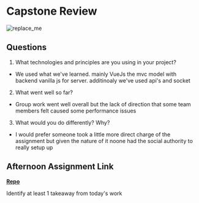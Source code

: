 # Capstone Review

![replace_me](https://codeworks.blob.core.windows.net/public/assets/img/illustrations/placeholder.svg)

## Questions

1. What technologies and principles are you using in your project?
- We used what we've learned. mainly VueJs the mvc model with backend vanilla js for server.
additinoaly we've used api's and socket

2. What went well so far?
- Group work went well overall but the lack of direction that some team members felt caused some performance issues

3. What would you do differently? Why?
- I would prefer someone took a little more direct charge of the assignment but given the nature of it noone had the social authority to really setup up

## Afternoon Assignment Link

**[Repo](https://github.com/pkrueger/lego-traders)**

Identify at least 1 takeaway from today's work
